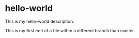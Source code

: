 # hello-world
This is my hello-world description.

This is my first edit of a file within a different branch than master.
